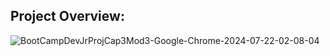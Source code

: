 ## Project Overview:

![BootCampDevJrProjCap3Mod3-Google-Chrome-2024-07-22-02-08-04](https://github.com/user-attachments/assets/4d1aeb3f-bb10-42e2-a092-df5887d896ee)
